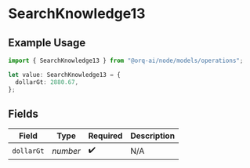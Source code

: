 # SearchKnowledge13

## Example Usage

```typescript
import { SearchKnowledge13 } from "@orq-ai/node/models/operations";

let value: SearchKnowledge13 = {
  dollarGt: 2880.67,
};
```

## Fields

| Field              | Type               | Required           | Description        |
| ------------------ | ------------------ | ------------------ | ------------------ |
| `dollarGt`         | *number*           | :heavy_check_mark: | N/A                |